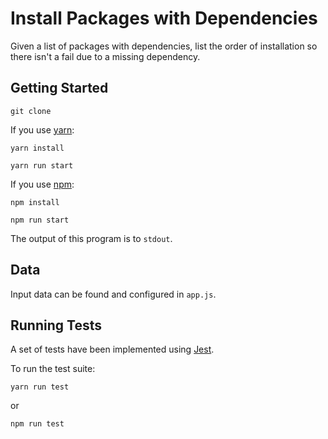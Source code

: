 # Install Packages with Dependencies

Given a list of packages with dependencies, list the order of installation so there isn't a fail due to a missing dependency.

## Getting Started

```
git clone
```

If you use [yarn](https://yarnpkg.com):
```
yarn install
```
```
yarn run start
```

If you use [npm](https://www.npmjs.com/):
```
npm install
```
```
npm run start
```

The output of this program is to `stdout`.

## Data

Input data can be found and configured in `app.js`.

## Running Tests

A set of tests have been implemented using [Jest](https://facebook.github.io/jest/).

To run the test suite:
```
yarn run test
```
or
```
npm run test
```
